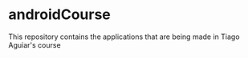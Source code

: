 # androidCourse
This repository contains the applications that are being made in Tiago Aguiar's course
